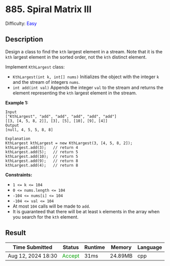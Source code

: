 # 885. Spiral Matrix III

Difficulty: <font color=#0000FF>Easy</font>

## Description

Design a class to find the `kth` largest element in a stream. Note that it is the `kth` largest element in the sorted order, not the `kth` distinct element.

Implement `KthLargest` class:

- `KthLargest(int k, int[] nums)` Initializes the object with the integer `k` and the stream of integers `nums`.
- `int add(int val)` Appends the integer `val` to the stream and returns the element representing the `kth` largest element in the stream.



**Example 1:**

```
Input
["KthLargest", "add", "add", "add", "add", "add"]
[[3, [4, 5, 8, 2]], [3], [5], [10], [9], [4]]
Output
[null, 4, 5, 5, 8, 8]

Explanation
KthLargest kthLargest = new KthLargest(3, [4, 5, 8, 2]);
kthLargest.add(3);   // return 4
kthLargest.add(5);   // return 5
kthLargest.add(10);  // return 5
kthLargest.add(9);   // return 8
kthLargest.add(4);   // return 8
```

 

**Constraints:**

- `1 <= k <= 104`
- `0 <= nums.length <= 104`
- `-104 <= nums[i] <= 104`
- `-104 <= val <= 104`
- At most `104` calls will be made to `add`.
- It is guaranteed that there will be at least `k` elements in the array when you search for the `kth` element.



## Result

| Time Submitted     | Status                            | Runtime | Memory  | Language |
| ------------------ | --------------------------------- | ------- | ------- | -------- |
| Aug 12, 2024 18:30 | <font color=#00A000>Accept</font> | 31ms    | 24.89MB | cpp      |

 